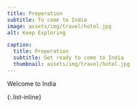 ```yaml
---
title: Preperation
subtitle: To come to India
image: assets/img/travel/hotel.jpg
alt: Keep Exploring

caption:
  title: Preperation
  subtitle: Get ready to come to India
  thumbnail: assets/img/travel/hotel.jpg
---
```


Welcome to India

{:.list-inline}

